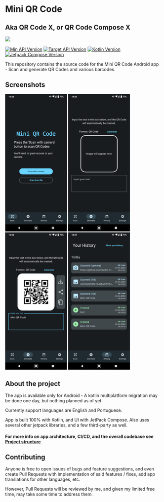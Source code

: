# Mini QR Code

## Aka QR Code X, or QR Code Compose X

<a href="https://play.google.com/store/apps/details?id=com.pedroid.qrcodecompose.androidapp"><img src="https://play.google.com/intl/en_us/badges/static/images/badges/en_badge_web_generic.png" width="200"></a>

[![Min API Version](https://img.shields.io/badge/Min_API-21-brightgreen.svg)](https://android-arsenal.com/api?level=21)
[![Target API Version](https://img.shields.io/badge/Target_API-34-brightgreen.svg)](https://developer.android.com/about/versions/14)
[![Kotlin Version](https://img.shields.io/badge/Kotlin-1.9.x-blue.svg)](https://kotlinlang.org)
[![Jetpack Compose Version](https://img.shields.io/badge/Compose-1.6.x-blue.svg)](https://developer.android.com/develop/ui/compose)

This repository contains the source code for the Mini QR Code Android app - Scan and generate QR Codes and various barcodes.

## Screenshots

<img src="docs/media/phone_en_01.png" width="200"  alt="Mini QR Code homepage scan" />     <img src="docs/media/phone_en_02.png" width="200"  alt="Mini QR Code generate empty" />     <img src="docs/media/phone_en_03.png" width="200" alt="Mini QR Code generate content" />     <img src="docs/media/phone_en_04.png" width="200" alt="Mini QR Code history" />

## About the project

The app is available only for Android - A kotlin multiplatform migration may be done one day, but nothing planned as of yet.

Currently support languages are English and Portuguese.

App is built 100% with Kotlin, and UI with JetPack Compose. Also uses several other jetpack libraries, and a few third-party as well.

#### For more info on app architecture, CI/CD, and the overall codebase see [Project structure](docs/project-structure.md)

## Contributing

Anyone is free to open issues of bugs and feature suggestions, and even create Pull Requests with implementation of said features / fixes, add app translations for other languages, etc.

However, Pull Requests will be reviewed by me, and given my limited free time, may take some time to address them.
